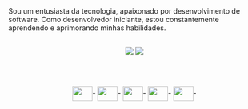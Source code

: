 ##
   Sou um entusiasta da tecnologia, apaixonado por desenvolvimento de software. Como desenvolvedor iniciante, estou constantemente aprendendo e aprimorando minhas habilidades.
##


<div h4 align="center"

  <a href = "brunor3xpert@gmail.com"><img src="https://img.shields.io/badge/Gmail-D14836?style=for-the-badge&logo=gmail&logoColor=white" target="_blank"></a>
  <a href="https://www.linkedin.com/in/bruno-moreira-72531524a/" target="_blank"><img src="https://img.shields.io/badge/-LinkedIn-%230077B5?style=for-the-badge&logo=linkedin&logoColor=white" target="_blank"></a>
 
</did>

##
 
 
<div style="display: inline_block"><br>
 
  <img align="center" height="30" width="40" src="https://cdn.jsdelivr.net/gh/devicons/devicon/icons/python/python-original.svg" />-
  <img align="center" height="30" width="40" src="https://cdn.jsdelivr.net/gh/devicons/devicon/icons/javascript/javascript-original.svg" />-
  <img align="center" height="30" width="40" src="https://cdn.jsdelivr.net/gh/devicons/devicon/icons/csharp/csharp-original.svg" />-
  <img align="center" height="30" width="40" src="https://cdn.jsdelivr.net/gh/devicons/devicon/icons/html5/html5-original.svg" />-
  <img align="center" height="30" width="40" src="https://cdn.jsdelivr.net/gh/devicons/devicon/icons/css3/css3-original.svg" />-
 
 
</div>
 
##
